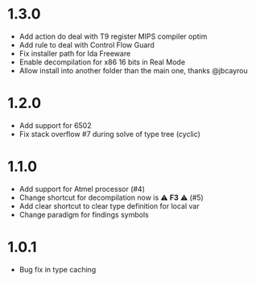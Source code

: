 # 1.3.0
* Add action do deal with T9 register MIPS compiler optim
* Add rule to deal with Control Flow Guard
* Fix installer path for Ida Freeware
* Enable decompilation for x86 16 bits in Real Mode
* Allow install into another folder than the main one, thanks @jbcayrou

# 1.2.0
* Add support for 6502
* Fix stack overflow #7 during solve of type tree (cyclic)

# 1.1.0
* Add support for Atmel processor (#4)
* Change shortcut for decompilation now is :warning: **F3** :warning: (#5)
* Add clear shortcut to clear type definition for local var
* Change paradigm for findings symbols

# 1.0.1
* Bug fix in type caching